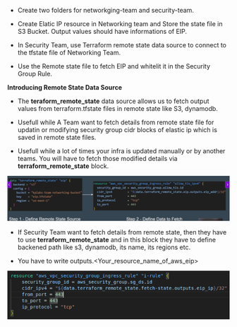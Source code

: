 - Create two folders for networkging-team and security-team.

- Create Elatic IP resource in Networking team and Store the state file in S3 Bucket. Output values should have informations of EIP.

- In Security Team, use Terraform remote state data source to connect to the tfstate file of Networking Team.

- Use the Remote state file to fetch EIP and whitelit it in the Security Group Rule.

**Introducing Remote State Data Source**

- The **teraform_remote_state** data source allows us to fetch output values from terraform.tfstate files in remote state like S3, dynamodb.

- Usefull while A Team want to fetch details from remote state file for updatin or modifying security group cidr blocks of elastic ip which is saved in remote state files.

- Usefull while a lot of times your infra is updated manually or by another teams. You will have to fetch those modified details via **terraform_remote_state** block.

![alt text](remote_state.png)

- If Security Team want to fetch details from remote state, then they have to use **terraform_remote_state** and in this block they have to define backened path like s3, dynamodb, its name, its regions etc.

- You have to write outputs.<Your_resource_name_of_aws_eip>

![alt text](outputs-resource.png)
